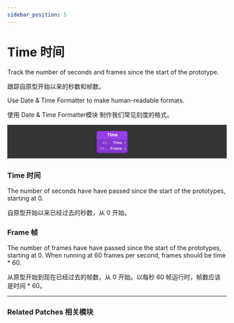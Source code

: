 ```yaml
---
sidebar_position: 5
---
```


# Time 时间

Track the number of seconds and frames since the start of the prototype.

跟踪自原型开始以来的秒数和帧数。

Use Date & Time Formatter to make human-readable formats.

使用 Date & Time Formatter模块 制作我们常见刻度的格式。

![Image](./../../../static/img/docs/Utility/time.png)

### Time 时间

The number of seconds have have passed since the start of the prototypes, starting at 0.

自原型开始以来已经过去的秒数，从 0 开始。

### Frame 帧

The number of frames have have passed since the start of the prototypes, starting at 0. When running at 60 frames per second, frames should be time * 60.

从原型开始到现在已经过去的帧数，从 0 开始。以每秒 60 帧运行时，帧数应该是时间 * 60。

------

### Related Patches 相关模块
